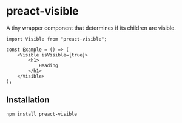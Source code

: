 # preact-visible

A tiny wrapper component that determines if its children are visible.

	import Visible from "preact-visible";

    const Example = () => (
	    <Visible isVisible={true}>
  	        <h1>
  	        	Heading
  	        </h1>
        </Visible>
    );
    
## Installation

	npm install preact-visible